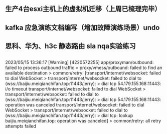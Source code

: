 ## 生产4台esxi主机上的虚拟机迁移（上周已梳理完毕）
## kafka 应急演练文档编写（增加故障演练场景）undo

## 思科、华为、h3c 静态路由 sla nqa实验练习
## 
2023/05/15 13:36:17 [Warning] [4220572255] app/proxyman/outbound: failed to process outbound traffic > proxy/vmess/outbound: failed to find an available destination > common/retry: [transport/internet/websocket: failed to dial WebSocket > transport/internet/websocket: failed to dial to (wss://baijiu.meiqianchifan.top:11443/jerry):  > dial tcp 54.179.155.168:11443: i/o timeout transport/internet/websocket: failed to dial WebSocket > transport/internet/websocket: failed to dial to (wss://baijiu.meiqianchifan.top:11443/jerry):  > dial tcp 54.179.155.168:11443: operation was canceled transport/internet/websocket: failed to dial WebSocket > transport/internet/websocket: failed to dial to (wss://baijiu.meiqianchifan.top:11443/jerry):  > dial tcp: lookup baijiu.meiqianchifan.top: operation was canceled] > common/retry: all retry attempts failed